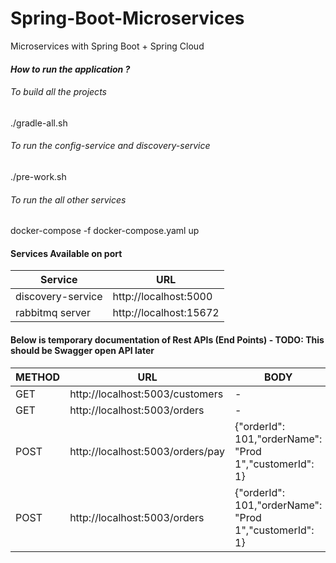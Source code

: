 # Spring-Boot-Microservices
Microservices with Spring Boot + Spring Cloud

#### _How to run the application ?_
###### To build all the projects
./gradle-all.sh
###### To run the config-service and discovery-service
./pre-work.sh
###### To run the all other services
docker-compose -f docker-compose.yaml up

#### Services Available on port
| Service | URL |
| ------ | ------ |
| discovery-service | http://localhost:5000 |
| rabbitmq server | http://localhost:15672 |


#### Below is temporary documentation of Rest APIs (End Points) - TODO: This should be Swagger open API later
| METHOD | URL | BODY |
| ------ | ------ | ------ |
| GET | http://localhost:5003/customers |-|
| GET | http://localhost:5003/orders |-|
| POST | http://localhost:5003/orders/pay | {"orderId": 101,"orderName": "Prod 1","customerId": 1} |
| POST | http://localhost:5003/orders | {"orderId": 101,"orderName": "Prod 1","customerId": 1} |